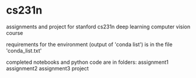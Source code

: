 # cs231n
assignments and project for stanford cs231n deep learning computer vision course

requirements for the environment (output of 'conda list') is in the file 'conda_list.txt'

completed notebooks and python code are in folders:
assignment1
assignment2
assignment3
project


